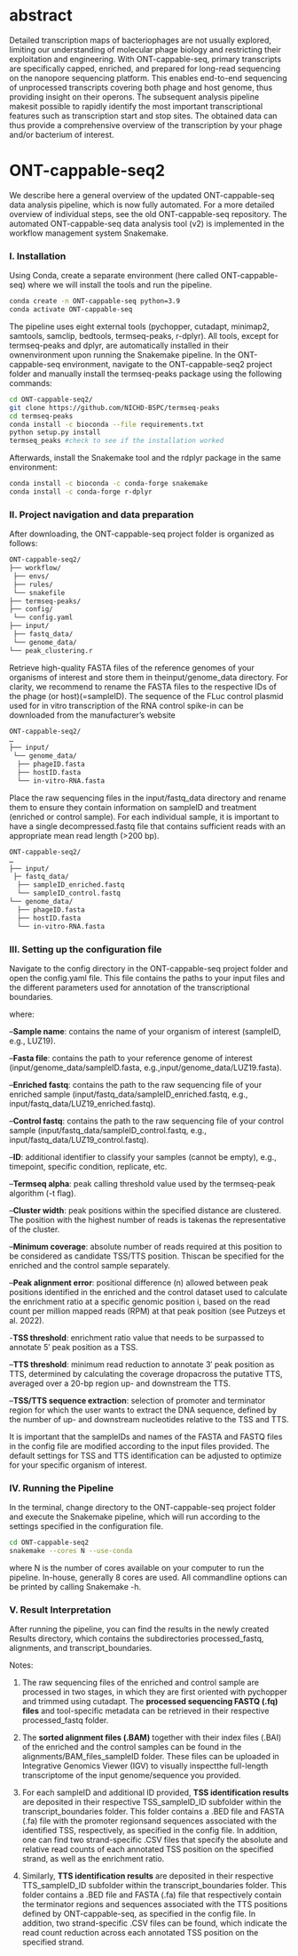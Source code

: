 # abstract
Detailed transcription maps of bacteriophages are not usually explored, limiting our understanding of molecular phage biology and restricting their exploitation and engineering. With ONT-cappable-seq, primary transcripts are specifically capped, enriched, and prepared for long-read sequencing on the nanopore sequencing platform. This enables end-to-end sequencing of unprocessed transcripts covering both phage and host genome, thus providing insight on their operons. The subsequent analysis pipeline makesit possible to rapidly identify the most important transcriptional features such as transcription start and stop sites. The obtained data can thus provide a comprehensive overview of the transcription by your phage and/or bacterium of interest.

# ONT-cappable-seq2

We describe here a general overview of the updated ONT-cappable-seq data analysis pipeline, which is now fully automated. For a more detailed overview of individual steps, see the old ONT-cappable-seq repository. The automated ONT-cappable-seq data analysis tool (v2) is implemented in the workflow management system Snakemake. 

### **I. Installation**
Using Conda, create a separate environment (here called ONT-cappable-seq) where we will install the tools and run the pipeline.

```bash
conda create -n ONT-cappable-seq python=3.9
conda activate ONT-cappable-seq
```

The pipeline uses eight external tools (pychopper, cutadapt, minimap2, samtools, samclip, bedtools, termseq-peaks, r-dplyr). All tools, except for termseq-peaks and dplyr, are automatically installed in their ownenvironment upon running the Snakemake pipeline. In the ONT-cappable-seq environment, navigate to the ONT-cappable-seq2 project folder and manually install the termseq-peaks package using the following commands:

```bash
cd ONT-cappable-seq2/
git clone https://github.com/NICHD-BSPC/termseq-peaks
cd termseq-peaks
conda install -c bioconda --file requirements.txt
python setup.py install
termseq_peaks #check to see if the installation worked
```

Afterwards, install the Snakemake tool and the rdplyr package in the same environment:
```bash
conda install -c bioconda -c conda-forge snakemake
conda install -c conda-forge r-dplyr
```

### **II. Project navigation and data preparation**
After downloading, the ONT-cappable-seq project folder is organized as follows:

```bash
ONT-cappable-seq2/
├── workflow/
 ├── envs/
 ├── rules/
 └── snakefile
├── termseq-peaks/
├── config/
 └── config.yaml
├── input/
 ├── fastq_data/
 └── genome_data/
└── peak_clustering.r
```

Retrieve high-quality FASTA files of the reference genomes of your organisms of interest and store them in theinput/genome_data directory. For clarity, we recommend to rename the FASTA files to the respective IDs of the phage (or host)(=sampleID). The sequence of the FLuc control plasmid used for in vitro transcription of the RNA control spike-in can be downloaded from the manufacturer’s website 

```bash
ONT-cappable-seq2/
…
├── input/
 └── genome_data/
  ├── phageID.fasta
  ├── hostID.fasta
  └── in-vitro-RNA.fasta
```

Place the raw sequencing files in the input/fastq_data directory and rename them to ensure they contain information on sampleID and treatment (enriched or control sample). For each individual sample, it is important to have a single decompressed.fastq file that contains sufficient reads with an appropriate mean read length (>200 bp).

```bash
ONT-cappable-seq2/
…
├── input/
 ├─ fastq_data/
  ├── sampleID_enriched.fastq
  └── sampleID_control.fastq
└── genome_data/
  ├── phageID.fasta
  ├── hostID.fasta
  └── in-vitro-RNA.fasta
```

### **III. Setting up the configuration file**

Navigate to the config directory in the ONT-cappable-seq project folder and open the config.yaml file. This file contains the paths to your input files and the different parameters used for annotation of the transcriptional boundaries.

where:

–**Sample name**: contains the name of your organism of interest (sampleID, e.g., LUZ19).

–**Fasta file**: contains the path to your reference genome of interest (input/genome_data/sampleID.fasta, e.g.,input/genome_data/LUZ19.fasta).

–**Enriched fastq**: contains the path to the raw sequencing file of your enriched sample (input/fastq_data/sampleID_enriched.fastq, e.g., input/fastq_data/LUZ19_enriched.fastq).

–**Control fastq**: contains the path to the raw sequencing file of your control sample (input/fastq_data/sampleID_control.fastq, e.g., input/fastq_data/LUZ19_control.fastq).

–**ID**: additional identifier to classify your samples (cannot be empty), e.g., timepoint, specific condition, replicate, etc.

–**Termseq alpha**: peak calling threshold value used by the termseq-peak algorithm (-t flag).

–**Cluster width**: peak positions within the specified distance are clustered. The position with the highest number of reads is takenas the representative of the cluster.

–**Minimum coverage**: absolute number of reads required at this position to be considered as candidate TSS/TTS position. Thiscan be specified for the enriched and the control sample separately.

–**Peak alignment error**: positional difference (n) allowed between peak positions identified in the enriched and the control dataset used to calculate the enrichment ratio at a specific genomic position i, based on the read count per million mapped reads (RPM) at that peak position (see Putzeys et al. 2022).

-**TSS threshold**: enrichment ratio value that needs to be surpassed to annotate 5′ peak position as a TSS.

–**TTS threshold**: minimum read reduction to annotate 3′ peak position as TTS, determined by calculating the coverage dropacross the putative TTS, averaged over a 20-bp region up- and downstream the TTS.

–**TSS/TTS sequence extraction**: selection of promoter and terminator region for which the user wants to extract the DNA sequence, defined by the number of up- and downstream nucleotides relative to the TSS and TTS.

It is important that the sampleIDs and names of the FASTA and FASTQ files in the config file are modified according to the input files provided. The default settings for TSS and TTS identification can be adjusted to optimize for your specific organism of interest.

### **IV. Running the Pipeline**
In the terminal, change directory to the ONT-cappable-seq project folder and execute the Snakemake pipeline, which will run according to the settings specified in the configuration file.

```bash
cd ONT-cappable-seq2
snakemake --cores N --use-conda
```
where N is the number of cores available on your computer to run the pipeline. In-house, generally 8 cores are used. All commandline options can be printed by calling Snakemake -h.

### **V. Result Interpretation**

After running the pipeline, you can find the results in the newly created Results directory, which contains the subdirectories processed_fastq, alignments, and transcript_boundaries.

Notes:

1. The raw sequencing files of the enriched and control sample are processed in two stages, in which they are first oriented with pychopper and trimmed using cutadapt. The **processed sequencing FASTQ (.fq) files** and tool-specific metadata can be retrieved in their respective processed_fastq folder.
   
2. The **sorted alignment files (.BAM)** together with their index files (.BAI) of the enriched and the control samples can be found in the alignments/BAM_files_sampleID folder. These files can be uploaded in Integrative Genomics Viewer (IGV) to visually inspectthe full-length transcriptome of the input genome/sequence you provided.
   
3. For each sampleID and additional ID provided, **TSS identification results** are deposited in their respective TSS_sampleID_ID subfolder within the transcript_boundaries folder. This folder contains a .BED file and FASTA (.fa) file with the promoter regionsand sequences associated with the identified TSS, respectively, as specified in the config file. In addition, one can find two strand-specific .CSV files that specify the absolute and relative read counts of each annotated TSS position on the specified
strand, as well as the enrichment ratio.

4. Similarly, **TTS identification results** are deposited in their respective TTS_sampleID_ID subfolder within the transcript_boundaries folder. This folder contains a .BED file and FASTA (.fa) file that respectively contain the terminator regions and sequences associated with the TTS positions defined by ONT-cappable-seq, as specified in the config file. In addition, two strand-specific .CSV files can be found, which indicate the read count reduction across each annotated TSS position on the specified strand.
   
